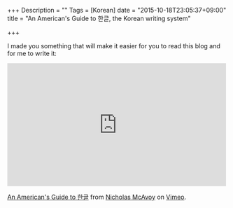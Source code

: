 +++
Description = ""
Tags = [Korean]
date = "2015-10-18T23:05:37+09:00"
title = "An American's Guide to 한글, the Korean writing system"

+++

I made you something that will make it easier for you to read this blog and for me to write it:

<iframe src="https://player.vimeo.com/video/142781164" width="500" height="281" frameborder="0" webkitallowfullscreen mozallowfullscreen allowfullscreen></iframe> <p><a href="https://vimeo.com/142781164">An American&#039;s Guide to 한글</a> from <a href="https://vimeo.com/ohbadiah">Nicholas McAvoy</a> on <a href="https://vimeo.com">Vimeo</a>.</p>


